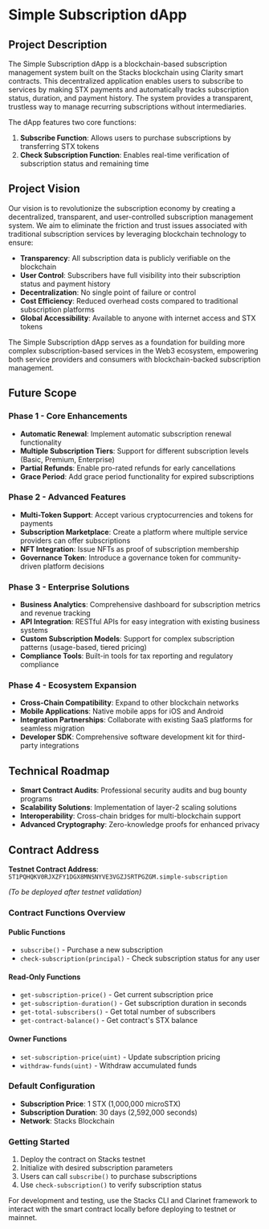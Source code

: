 # Simple Subscription dApp

## Project Description

The Simple Subscription dApp is a blockchain-based subscription management system built on the Stacks blockchain using Clarity smart contracts. This decentralized application enables users to subscribe to services by making STX payments and automatically tracks subscription status, duration, and payment history. The system provides a transparent, trustless way to manage recurring subscriptions without intermediaries.

The dApp features two core functions:
1. **Subscribe Function**: Allows users to purchase subscriptions by transferring STX tokens
2. **Check Subscription Function**: Enables real-time verification of subscription status and remaining time

## Project Vision

Our vision is to revolutionize the subscription economy by creating a decentralized, transparent, and user-controlled subscription management system. We aim to eliminate the friction and trust issues associated with traditional subscription services by leveraging blockchain technology to ensure:

- **Transparency**: All subscription data is publicly verifiable on the blockchain
- **User Control**: Subscribers have full visibility into their subscription status and payment history
- **Decentralization**: No single point of failure or control
- **Cost Efficiency**: Reduced overhead costs compared to traditional subscription platforms
- **Global Accessibility**: Available to anyone with internet access and STX tokens

The Simple Subscription dApp serves as a foundation for building more complex subscription-based services in the Web3 ecosystem, empowering both service providers and consumers with blockchain-backed subscription management.

## Future Scope

### Phase 1 - Core Enhancements
- **Automatic Renewal**: Implement automatic subscription renewal functionality
- **Multiple Subscription Tiers**: Support for different subscription levels (Basic, Premium, Enterprise)
- **Partial Refunds**: Enable pro-rated refunds for early cancellations
- **Grace Period**: Add grace period functionality for expired subscriptions

### Phase 2 - Advanced Features
- **Multi-Token Support**: Accept various cryptocurrencies and tokens for payments
- **Subscription Marketplace**: Create a platform where multiple service providers can offer subscriptions
- **NFT Integration**: Issue NFTs as proof of subscription membership
- **Governance Token**: Introduce a governance token for community-driven platform decisions

### Phase 3 - Enterprise Solutions
- **Business Analytics**: Comprehensive dashboard for subscription metrics and revenue tracking
- **API Integration**: RESTful APIs for easy integration with existing business systems
- **Custom Subscription Models**: Support for complex subscription patterns (usage-based, tiered pricing)
- **Compliance Tools**: Built-in tools for tax reporting and regulatory compliance

### Phase 4 - Ecosystem Expansion
- **Cross-Chain Compatibility**: Expand to other blockchain networks
- **Mobile Applications**: Native mobile apps for iOS and Android
- **Integration Partnerships**: Collaborate with existing SaaS platforms for seamless migration
- **Developer SDK**: Comprehensive software development kit for third-party integrations

## Technical Roadmap
- **Smart Contract Audits**: Professional security audits and bug bounty programs
- **Scalability Solutions**: Implementation of layer-2 scaling solutions
- **Interoperability**: Cross-chain bridges for multi-blockchain support
- **Advanced Cryptography**: Zero-knowledge proofs for enhanced privacy

## Contract Address

**Testnet Contract Address**: `ST1PQHQKV0RJXZFY1DGX8MNSNYVE3VGZJSRTPGZGM.simple-subscription`

*(To be deployed after testnet validation)*

### Contract Functions Overview

#### Public Functions
- `subscribe()` - Purchase a new subscription
- `check-subscription(principal)` - Check subscription status for any user

#### Read-Only Functions
- `get-subscription-price()` - Get current subscription price
- `get-subscription-duration()` - Get subscription duration in seconds
- `get-total-subscribers()` - Get total number of subscribers
- `get-contract-balance()` - Get contract's STX balance

#### Owner Functions
- `set-subscription-price(uint)` - Update subscription pricing
- `withdraw-funds(uint)` - Withdraw accumulated funds

### Default Configuration
- **Subscription Price**: 1 STX (1,000,000 microSTX)
- **Subscription Duration**: 30 days (2,592,000 seconds)
- **Network**: Stacks Blockchain

### Getting Started
1. Deploy the contract on Stacks testnet
2. Initialize with desired subscription parameters
3. Users can call `subscribe()` to purchase subscriptions
4. Use `check-subscription()` to verify subscription status

For development and testing, use the Stacks CLI and Clarinet framework to interact with the smart contract locally before deploying to testnet or mainnet.
